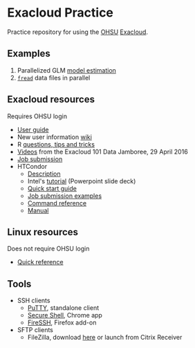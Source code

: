 # Exacloud Practice

Practice repository for using the [OHSU](http://www.ohsu.edu/xd/) [Exacloud](http://exainfo/).


## Examples

1. Parallelized GLM [model estimation](ParallelGLMTuning/README.md)
1. [`fread`](ParallelizedFread/README.md) data files in parallel


## Exacloud resources

Requires OHSU login

* [User guide](http://exainfo.ohsu.edu/attachments/download/34/ExaCloud%20User%20Guide%20v1.1.pdf)
* New user information [wiki](http://exainfo/projects/new-user-information/wiki)
* R [questions, tips and tricks](http://exainfo/projects/new-user-information/wiki/R_Questions_Tips_and_Tricks)
* [Videos](https://echo360ess.ohsu.edu:8443/ess/portal/section/3558ad2f-2433-42d6-ae98-4aa52d61eba5) from the Exacloud 101 Data Jamboree, 29 April 2016
* [Job submission](http://exainfo/projects/trainings/wiki/HTCondor)
* HTCondor
    * [Description](https://research.cs.wisc.edu/htcondor/description.html)
    * Intel's [tutorial](HTCondor_Exacloud.pptx) (Powerpoint slide deck)
    * [Quick start guide](https://research.cs.wisc.edu/htcondor/manual/quickstart.html)
    * [Job submission examples](https://research.cs.wisc.edu/htcondor/quick-start.html)
    * [Command reference](http://research.cs.wisc.edu/htcondor/manual/v8.4/11_Command_Reference.html)
    * [Manual](http://research.cs.wisc.edu/htcondor/manual/v8.4/index.html)

    
## Linux resources

Does not require OHSU login

* [Quick reference](http://www.linuxdevcenter.com/excerpt/LinuxPG_quickref/linux.pdf)


## Tools

* SSH clients
    * [PuTTY](http://www.putty.org/), standalone client
    * [Secure Shell](https://chrome.google.com/webstore/detail/secure-shell/pnhechapfaindjhompbnflcldabbghjo), Chrome app
    * [FireSSH](https://addons.mozilla.org/en-US/firefox/addon/firessh/), Firefox add-on
* SFTP clients
    * FileZilla, download [here](https://filezilla-project.org/) or launch from Citrix Receiver
